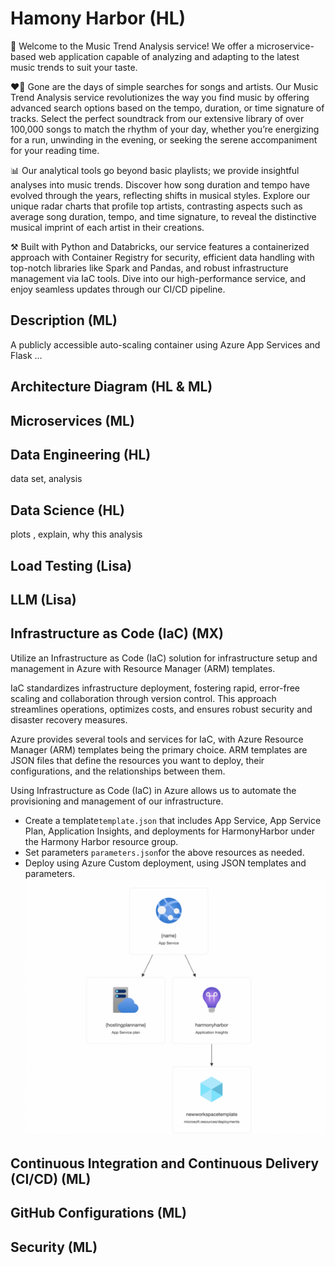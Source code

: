 # Hamony Harbor (HL)
:musical_note: Welcome to the Music Trend Analysis service! We offer a microservice-based web application capable of analyzing and adapting to the latest music trends to suit your taste. 

:heart_on_fire: Gone are the days of simple searches for songs and artists. Our Music Trend Analysis service revolutionizes the way you find music by offering advanced search options based on the tempo, duration, or time signature of tracks. Select the perfect soundtrack from our extensive library of over 100,000 songs to match the rhythm of your day, whether you’re energizing for a run, unwinding in the evening, or seeking the serene accompaniment for your reading time.

:bar_chart: Our analytical tools go beyond basic playlists; we provide insightful analyses into music trends. Discover how song duration and tempo have evolved through the years, reflecting shifts in musical styles. Explore our unique radar charts that profile top artists, contrasting aspects such as average song duration, tempo, and time signature, to reveal the distinctive musical imprint of each artist in their creations.

:hammer_and_pick: Built with Python and Databricks, our service features a containerized approach with Container Registry for security, efficient data handling with top-notch libraries like Spark and Pandas, and robust infrastructure management via IaC tools. Dive into our high-performance service, and enjoy seamless updates through our CI/CD pipeline.

## Description (ML)
A publicly accessible auto-scaling container using Azure App Services and Flask ...

## Architecture Diagram (HL & ML)

## Microservices (ML)

## Data Engineering (HL)
data set, analysis

## Data Science (HL)
plots , explain, why this analysis

## Load Testing (Lisa)

## LLM (Lisa)

## Infrastructure as Code (IaC) (MX)
Utilize an Infrastructure as Code (IaC) solution for infrastructure setup and management in Azure with Resource Manager (ARM) templates.

IaC standardizes infrastructure deployment, fostering rapid, error-free scaling and collaboration through version control. This approach streamlines operations, optimizes costs, and ensures robust security and disaster recovery measures.

Azure provides several tools and services for IaC, with Azure Resource Manager (ARM) templates being the primary choice. ARM templates are JSON files that define the resources you want to deploy, their configurations, and the relationships between them.

Using Infrastructure as Code (IaC) in Azure allows us to automate the provisioning and management of our infrastructure.

* Create a template`template.json` that includes App Service, App Service Plan, Application Insights, and deployments for HarmonyHarbor under the Harmony Harbor resource group.
* Set parameters `parameters.json`for the above resources as needed.
* Deploy using Azure Custom deployment, using JSON templates and parameters.
![ARM resource](https://github.com/minlingz/HarmonyHarbor/blob/main/ARM%20resource.png)


## Continuous Integration and Continuous Delivery (CI/CD) (ML)

## GitHub Configurations (ML)

## Security (ML)

